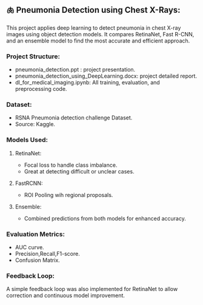 ## 🫁 Pneumonia Detection using Chest X-Rays:
This project applies deep learning to detect pneumonia in chest X-ray images using object detection models. 
It compares RetinaNet, Fast R-CNN, and an ensemble model to find the most accurate and efficient approach. 

### Project Structure:
- pneumonia_detection.ppt : project presentation.
- pneumonia_detection_using_DeepLearning.docx: project detailed report.
- dl_for_medical_imaging.ipynb: All training, evaluation, and preprocessing code.

### Dataset:
- RSNA Pneumonia detection challenge Dataset.
- Source: Kaggle.

### Models Used:
1. RetinaNet:
    - Focal loss to handle class imbalance.
    - Great at detecting difficult or unclear cases.
      
2. FastRCNN:
   - ROI Pooling wih regional proposals.
     
3. Ensemble:
   - Combined predictions from both models for enhanced accuracy.
   
### Evaluation Metrics:
- AUC curve.
- Precision,Recall,F1-score.
- Confusion Matrix.

### Feedback Loop: 
A simple feedback loop  was also implemented for RetinaNet to allow correction and continuous model improvement.
